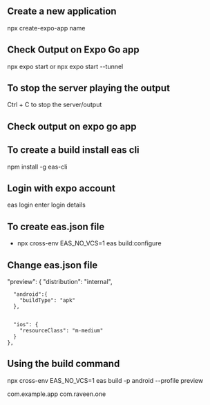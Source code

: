## Create a new application
npx create-expo-app name

## Check Output on Expo Go app
npx expo start or npx expo start --tunnel

## To stop the server playing the output
Ctrl + C to stop the server/output


## Check output on expo go app

## To create a build install eas cli 
npm install -g eas-cli

## Login with expo account
eas login
enter login details

## To create eas.json file
- npx cross-env EAS_NO_VCS=1 eas build:configure


## Change eas.json file
"preview": {
      "distribution": "internal",


      "android":{
        "buildType": "apk"
      },


      "ios": {
        "resourceClass": "m-medium"
      }
    },


## Using the build command
npx cross-env EAS_NO_VCS=1 eas build -p android --profile preview


com.example.app
com.raveen.one